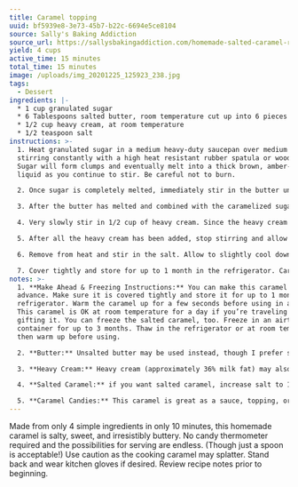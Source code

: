 ```yaml
---
title: Caramel topping
uuid: bf5939e8-3e73-45b7-b22c-6694e5ce8104
source: Sally's Baking Addiction
source_url: https://sallysbakingaddiction.com/homemade-salted-caramel-recipe
yield: 4 cups
active_time: 15 minutes
total_time: 15 minutes
image: /uploads/img_20201225_125923_238.jpg
tags:
  - Dessert
ingredients: |-
  * 1 cup granulated sugar
  * 6 Tablespoons salted butter, room temperature cut up into 6 pieces
  * 1/2 cup heavy cream, at room temperature
  * 1/2 teaspoon salt
instructions: >-
  1. Heat granulated sugar in a medium heavy-duty saucepan over medium heat,
  stirring constantly with a high heat resistant rubber spatula or wooden spoon.
  Sugar will form clumps and eventually melt into a thick brown, amber-colored
  liquid as you continue to stir. Be careful not to burn.

  2. Once sugar is completely melted, immediately stir in the butter until melted and combined. Be careful in this step because the caramel will bubble rapidly when the butter is added. If you notice the butter separating or if the sugar clumps up, remove from heat and vigorously whisk to combine it again. (If you’re nervous for splatter, wear kitchen gloves. Keep whisking until it comes back together, even if it takes 3-4 minutes. It will eventually– just keep whisking. Return to heat when it’s combined again.)

  3. After the butter has melted and combined with the caramelized sugar, cook for 1 minute without stirring.

  4. Very slowly stir in 1/2 cup of heavy cream. Since the heavy cream is colder than the hot caramel, the mixture will rapidly bubble when added. 

  5. After all the heavy cream has been added, stop stirring and allow to boil for 1 minute. It will rise in the pan as it boils.

  6. Remove from heat and stir in the salt. Allow to slightly cool down before using. Caramel thickens as it cools.

  7. Cover tightly and store for up to 1 month in the refrigerator. Caramel solidifies in the refrigerator. Reheat in the microwave or on the stove to desired consistency.
notes: >-
  1. **Make Ahead & Freezing Instructions:** You can make this caramel in
  advance. Make sure it is covered tightly and store it for up to 1 month in the
  refrigerator. Warm the caramel up for a few seconds before using in a recipe.
  This caramel is OK at room temperature for a day if you’re traveling or
  gifting it. You can freeze the salted caramel, too. Freeze in an airtight
  container for up to 3 months. Thaw in the refrigerator or at room temperature,
  then warm up before using.

  2. **Butter:** Unsalted butter may be used instead, though I prefer salted. No other changes need to be made to the recipe if using unsalted.

  3. **Heavy Cream:** Heavy cream (approximately 36% milk fat) may also be sold as whipping cream. Light whipping cream (30% milk fat), or double cream (48% milk fat) may be substituted. Do not use milk. Room temperature cream is best.

  4. **Salted Caramel:** if you want salted caramel, increase salt to 1 0 1,5 tsp. Use regular table salt or kosher salt. If using larger flaky salt, add 1 teaspoon, taste, then add more if desired. This recipe works with any variety of salt. You can always add 3/4 teaspoon, taste, then add more if desired.

  5. **Caramel Candies:** This caramel is great as a sauce, topping, or filling, but won’t set up properly to make soft caramel candies. Here is my soft caramels recipe.
---
```

Made from only 4 simple ingredients in only 10 minutes, this homemade caramel is salty, sweet, and irresistibly buttery. No candy thermometer required and the possibilities for serving are endless. (Though just a spoon is acceptable!) Use caution as the cooking caramel may splatter. Stand back and wear kitchen gloves if desired. Review recipe notes prior to beginning.